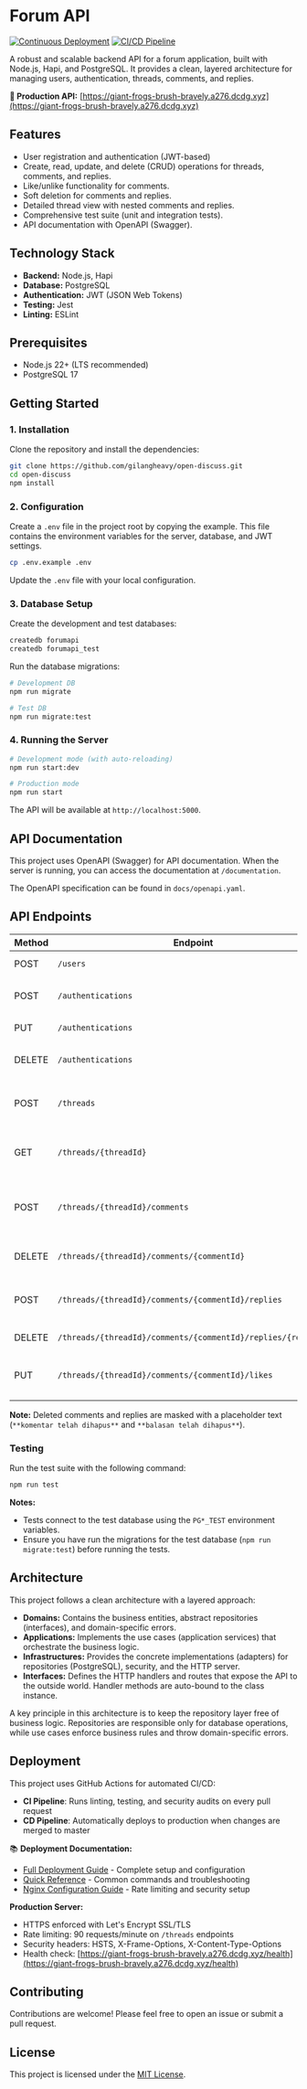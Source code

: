 # Forum API

[![Continuous Deployment](https://github.com/gilangheavy/open-discuss/actions/workflows/cd.yaml/badge.svg)](https://github.com/gilangheavy/open-discuss/actions/workflows/cd.yaml)
[![CI/CD Pipeline](https://github.com/gilangheavy/open-discuss/actions/workflows/ci.yaml/badge.svg)](https://github.com/gilangheavy/open-discuss/actions/workflows/ci.yaml)

A robust and scalable backend API for a forum application, built with Node.js, Hapi, and PostgreSQL. It provides a clean, layered architecture for managing users, authentication, threads, comments, and replies.

**🚀 Production API:** [https://giant-frogs-brush-bravely.a276.dcdg.xyz](https://giant-frogs-brush-bravely.a276.dcdg.xyz)

## Features

- User registration and authentication (JWT-based)
- Create, read, update, and delete (CRUD) operations for threads, comments, and replies.
- Like/unlike functionality for comments.
- Soft deletion for comments and replies.
- Detailed thread view with nested comments and replies.
- Comprehensive test suite (unit and integration tests).
- API documentation with OpenAPI (Swagger).

## Technology Stack

- **Backend:** Node.js, Hapi
- **Database:** PostgreSQL
- **Authentication:** JWT (JSON Web Tokens)
- **Testing:** Jest
- **Linting:** ESLint

## Prerequisites

- Node.js 22+ (LTS recommended)
- PostgreSQL 17

## Getting Started

### 1. Installation

Clone the repository and install the dependencies:

```bash
git clone https://github.com/gilangheavy/open-discuss.git
cd open-discuss
npm install
```

### 2. Configuration

Create a `.env` file in the project root by copying the example. This file contains the environment variables for the server, database, and JWT settings.

```bash
cp .env.example .env
```

Update the `.env` file with your local configuration.

### 3. Database Setup

Create the development and test databases:

```bash
createdb forumapi
createdb forumapi_test
```

Run the database migrations:

```bash
# Development DB
npm run migrate

# Test DB
npm run migrate:test
```

### 4. Running the Server

```bash
# Development mode (with auto-reloading)
npm run start:dev

# Production mode
npm run start
```

The API will be available at `http://localhost:5000`.

## API Documentation

This project uses OpenAPI (Swagger) for API documentation. When the server is running, you can access the documentation at `/documentation`.

The OpenAPI specification can be found in `docs/openapi.yaml`.

## API Endpoints

| Method | Endpoint                                                     | Description                                         |
| ------ | ------------------------------------------------------------ | --------------------------------------------------- |
| POST   | `/users`                                                     | Register a new user                                 |
| POST   | `/authentications`                                           | Login to get access and refresh tokens              |
| PUT    | `/authentications`                                           | Refresh the access token                            |
| DELETE | `/authentications`                                           | Logout (delete the refresh token)                   |
| POST   | `/threads`                                                   | Create a new thread (Authentication required)       |
| GET    | `/threads/{threadId}`                                        | Get thread details with comments and replies        |
| POST   | `/threads/{threadId}/comments`                               | Add a comment to a thread (Authentication required) |
| DELETE | `/threads/{threadId}/comments/{commentId}`                   | Delete a comment (soft delete)                      |
| POST   | `/threads/{threadId}/comments/{commentId}/replies`           | Add a reply to a comment (Authentication required)  |
| DELETE | `/threads/{threadId}/comments/{commentId}/replies/{replyId}` | Delete a reply (soft delete)                        |
| PUT    | `/threads/{threadId}/comments/{commentId}/likes`             | Like or unlike a comment (Authentication required)  |

**Note:** Deleted comments and replies are masked with a placeholder text (`**komentar telah dihapus**` and `**balasan telah dihapus**`).

### Testing

Run the test suite with the following command:

```bash
npm run test
```

**Notes:**

- Tests connect to the test database using the `PG*_TEST` environment variables.
- Ensure you have run the migrations for the test database (`npm run migrate:test`) before running the tests.

## Architecture

This project follows a clean architecture with a layered approach:

- **Domains:** Contains the business entities, abstract repositories (interfaces), and domain-specific errors.
- **Applications:** Implements the use cases (application services) that orchestrate the business logic.
- **Infrastructures:** Provides the concrete implementations (adapters) for repositories (PostgreSQL), security, and the HTTP server.
- **Interfaces:** Defines the HTTP handlers and routes that expose the API to the outside world. Handler methods are auto-bound to the class instance.

A key principle in this architecture is to keep the repository layer free of business logic. Repositories are responsible only for database operations, while use cases enforce business rules and throw domain-specific errors.

## Deployment

This project uses GitHub Actions for automated CI/CD:

- **CI Pipeline**: Runs linting, testing, and security audits on every pull request
- **CD Pipeline**: Automatically deploys to production when changes are merged to master

📚 **Deployment Documentation:**

- [Full Deployment Guide](docs/DEPLOYMENT.md) - Complete setup and configuration
- [Quick Reference](docs/DEPLOYMENT_QUICK_REFERENCE.md) - Common commands and troubleshooting
- [Nginx Configuration Guide](docs/NGINX_GUIDE.md) - Rate limiting and security setup

**Production Server:**

- HTTPS enforced with Let's Encrypt SSL/TLS
- Rate limiting: 90 requests/minute on `/threads` endpoints
- Security headers: HSTS, X-Frame-Options, X-Content-Type-Options
- Health check: [https://giant-frogs-brush-bravely.a276.dcdg.xyz/health](https://giant-frogs-brush-bravely.a276.dcdg.xyz/health)

## Contributing

Contributions are welcome! Please feel free to open an issue or submit a pull request.

## License

This project is licensed under the [MIT License](LICENSE).
